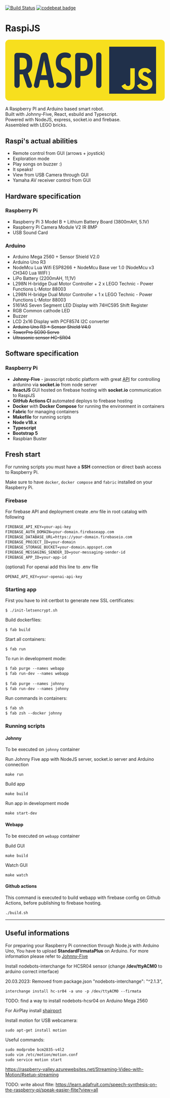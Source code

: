 [![Build Status](https://github.com/daymosik/raspi-js/workflows/build/badge.svg)](https://github.com/daymosik/raspi-js/actions?query=workflow%3Abuild)
[![codebeat badge](https://codebeat.co/badges/e6723bd6-9439-4147-bc3d-12e1baabb89b)](https://codebeat.co/projects/github-com-daymosik-raspi-js-master)

RaspiJS 
====

![alt text](https://raw.githubusercontent.com/daymosik/raspi-js/master/webapp/src/assets/images/raspi-logo-1-200.png)

A Raspberry PI and Arduino based smart robot.  
Built with Johnny-Five, React, esbuild and Typescript.  
Powered with NodeJS, express, socket.io and firebase.  
Assembled with LEGO bricks.

## Raspi's actual abilities ##

* Remote control from GUI (arrows + joystick)
* Exploration mode
* Play songs on buzzer :)
* It speaks!
* View from USB Camera through GUI
* Yamaha AV receiver control from GUI

## Hardware specification ##

### Raspberry Pi ###

* Raspberry Pi 3 Model B + Lithium Battery Board (3800mAH, 5.1V)
* Raspberry Pi Camera Module V2 IR 8MP
* USB Sound Card

### Arduino ###

* Arduino Mega 2560 + Sensor Shield V2.0
* Arduino Uno R3
* NodeMcu Lua Wifi ESP8266 + NodeMcu Base ver 1.0 (NodeMcu v3 CH340 Lua WIFI )
* LiPo Battery (2200mAH, 11,1V)
* L298N H-bridge Dual Motor Controller + 2 x LEGO Technic - Power Functions L-Motor 88003
* L298N H-bridge Dual Motor Controller + 1 x LEGO Technic - Power Functions L-Motor 88003
* 5161AS Seven Segment LED Display with 74HC595 Shift Register
* RGB Common cathode LED
* Buzzer
* LCD 2x16 Display with PCF8574 I2C converter
* ~~Arduino Uno R3 + Sensor Shield V4.0~~
* ~~TowerPro SG90 Servo~~
* ~~Ultrasonic sensor HC-SR04~~

## Software specification ##

### Raspberry Pi ###

* **Johnny-Five** - javascript robotic platform with great [API](http://johnny-five.io/api/) for controlling ardunino via **socket.io** from node server
* **ReactJS** GUI hosted on firebase hosting with **socket.io** communication to RaspiJS 
* **GitHub Actions CI** automated deploys to firebase hosting
* **Docker** with **Docker Compose** for running the environment in containers
* **Fabric** for managing containers
* **Makefile** for running scripts
* **Node v18.x**
* **Typescript**
* **Bootstrap 5**
* Raspbian Buster

## Fresh start ##

For running scripts you must have a **SSH** connection or direct bash access to Raspberry Pi.

Make sure to have `docker`, `docker compose` and `fabric` installed on your Raspberry Pi.

### Firebase ###

For firebase API and deployment create .env file in root catalog with following

```
FIREBASE_API_KEY=your-api-key
FIREBASE_AUTH_DOMAIN=your-domain.firebaseapp.com
FIREBASE_DATABASE_URL=https://your-domain.firebaseio.com
FIREBASE_PROJECT_ID=your-domain
FIREBASE_STORAGE_BUCKET=your-domain.appspot.com
FIREBASE_MESSAGING_SENDER_ID=your-messaging-sender-id
FIREBASE_APP_ID=your-app-id
```

(optional) For openai add this line to .env file

```
OPENAI_API_KEY=your-openai-api-key
```

### Starting app ###

First you have to init certbot to generate new SSL certificates:
```
$ ./init-letsencrypt.sh
```

Build dockerfiles:
```
$ fab build
```

Start all containers:
```
$ fab run
```

To run in development mode:
```
$ fab purge --names webapp
$ fab run-dev --names webapp

$ fab purge --names johnny
$ fab run-dev --names johnny
```

Run commands in containers:
```
$ fab sh
$ fab zsh --docker johnny
```

### Running scripts ###

#### Johnny ####

To be executed on `johnny` container

Run Johnny Five app with NodeJS server, socket.io server and Arduino connection
```
make run
```

Build app
```
make build
```

Run app in development mode
```
make start-dev
```

#### Webapp ####

To be executed on `webapp` container

Build GUI
```
make build
```

Watch GUI
```
make watch
```

#### Github actions ####

This command is executed to build webapp with firebase config on Github Actions, 
before publishing to firebase hosting. 
```
./build.sh
```

-------

## Useful informations ##

For preparing your Raspberry Pi connection through Node.js with Arduino Uno, You have to upload **StandardFirmataPlus** on Arduino. For more information please refer to [Johnny-Five](http://johnny-five.io)

Install nodebots-interchange for HCSR04 sensor (change **/dev/ttyACM0** to arduino correct interface)

20.03.2023: Removed from package.json "nodebots-interchange": "^2.1.3",
```
interchange install hc-sr04 -a uno -p /dev/ttyACM0 --firmata
```
TODO: find a way to install nodebots-hcsr04 on Arduino Mega 2560

For AirPlay install [shairport](https://github.com/abrasive/shairport)

Install motion for USB webcamera:
```
sudo apt-get install motion
```

Useful commands:
```
sudo modprobe bcm2835-v4l2
sudo vim /etc/motion/motion.conf
sudo service motion start
```

https://raspberry-valley.azurewebsites.net/Streaming-Video-with-Motion/#setup-streaming

TODO: write about flite: https://learn.adafruit.com/speech-synthesis-on-the-raspberry-pi/speak-easier-flite?view=all

